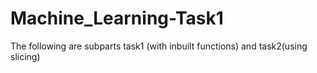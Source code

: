 # Machine_Learning-Task1
The following are subparts task1 (with inbuilt functions) and task2(using slicing)
